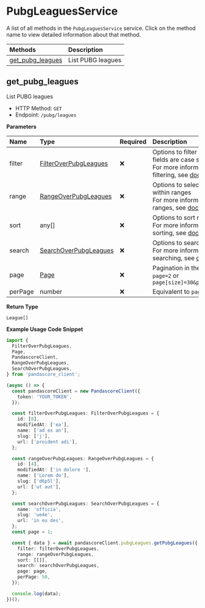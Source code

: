 # PubgLeaguesService

A list of all methods in the `PubgLeaguesService` service. Click on the method name to view detailed information about that method.

| Methods                               | Description       |
| :------------------------------------ | :---------------- |
| [get_pubg_leagues](#get_pubg_leagues) | List PUBG leagues |

## get_pubg_leagues

List PUBG leagues

- HTTP Method: `GET`
- Endpoint: `/pubg/leagues`

**Parameters**

| Name    | Type                                                        | Required | Description                                                                                                                                         |
| :------ | :---------------------------------------------------------- | :------- | :-------------------------------------------------------------------------------------------------------------------------------------------------- |
| filter  | [FilterOverPubgLeagues](../models/FilterOverPubgLeagues.md) | ❌       | Options to filter results. String fields are case sensitive <br/>For more information on filtering, see [docs](/docs/filtering-and-sorting#filter). |
| range   | [RangeOverPubgLeagues](../models/RangeOverPubgLeagues.md)   | ❌       | Options to select results within ranges <br/>For more information on ranges, see [docs](/docs/filtering-and-sorting#range).                         |
| sort    | any[]                                                       | ❌       | Options to sort results <br/>For more information on sorting, see [docs](/docs/filtering-and-sorting#sort).                                         |
| search  | [SearchOverPubgLeagues](../models/SearchOverPubgLeagues.md) | ❌       | Options to search results <br/>For more information on searching, see [docs](/docs/filtering-and-sorting#search).                                   |
| page    | [Page](../models/Page.md)                                   | ❌       | Pagination in the form of `page=2` or `page[size]=30&page[number]=2`                                                                                |
| perPage | number                                                      | ❌       | Equivalent to `page[size]`                                                                                                                          |

**Return Type**

`League[]`

**Example Usage Code Snippet**

```typescript
import {
  FilterOverPubgLeagues,
  Page,
  PandascoreClient,
  RangeOverPubgLeagues,
  SearchOverPubgLeagues,
} from 'pandascore_client';

(async () => {
  const pandascoreClient = new PandascoreClient({
    token: 'YOUR_TOKEN',
  });

  const filterOverPubgLeagues: FilterOverPubgLeagues = {
    id: [8],
    modifiedAt: ['ea'],
    name: ['ad ex an'],
    slug: ['j'],
    url: ['proident adi'],
  };

  const rangeOverPubgLeagues: RangeOverPubgLeagues = {
    id: [4],
    modifiedAt: ['in dolore '],
    name: ['Lorem do'],
    slug: ['d6p5l'],
    url: ['ut aut'],
  };

  const searchOverPubgLeagues: SearchOverPubgLeagues = {
    name: 'officia',
    slug: 'ue4e',
    url: 'in eu des',
  };
  const page = 1;

  const { data } = await pandascoreClient.pubgLeagues.getPubgLeagues({
    filter: filterOverPubgLeagues,
    range: rangeOverPubgLeagues,
    sort: [[]],
    search: searchOverPubgLeagues,
    page: page,
    perPage: 50,
  });

  console.log(data);
})();
```

<!-- This file was generated by liblab | https://liblab.com/ -->
